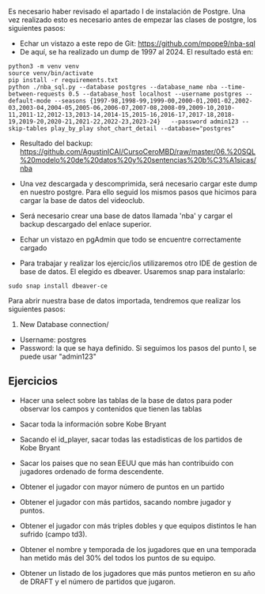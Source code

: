 Es necesario haber revisado el apartado I de instalación de Postgre. Una vez realizado esto es necesario antes de empezar las clases de postgre, los siguientes pasos:
- Echar un vistazo a este repo de Git: https://github.com/mpope9/nba-sql
- De aquí, se ha realizado un dump de 1997 al 2024. El resultado está en:
```
python3 -m venv venv
source venv/bin/activate
pip install -r requirements.txt
python ./nba_sql.py --database postgres --database_name nba --time-between-requests 0.5 --database_host localhost --username postgres --default-mode --seasons {1997-98,1998-99,1999-00,2000-01,2001-02,2002-03,2003-04,2004-05,2005-06,2006-07,2007-08,2008-09,2009-10,2010-11,2011-12,2012-13,2013-14,2014-15,2015-16,2016-17,2017-18,2018-19,2019-20,2020-21,2021-22,2022-23,2023-24}   --password admin123 --skip-tables play_by_play shot_chart_detail --database="postgres"
```
- Resultado del backup:
https://github.com/AgustinICAI/CursoCeroMBD/raw/master/06.%20SQL%20modelo%20de%20datos%20y%20sentencias%20b%C3%A1sicas/nba



- Una vez descargada y descomprimida, será necesario cargar este dump en nuestro postgre. Para ello seguid los mismos pasos que hicimos para cargar la base de datos del videoclub.
- Será necesario crear una base de datos llamada 'nba' y cargar el backup descargado del enlace superior.

- Echar un vistazo en pgAdmin que todo se encuentre correctamente cargado
- Para trabajar y realizar los ejercic/ios utilizaremos otro IDE de gestion de base de datos. El elegido es dbeaver. Usaremos snap para instalarlo: 
```
sudo snap install dbeaver-ce
```

Para abrir nuestra base de datos importada, tendremos que realizar los siguientes pasos:
1. New Database connection/
- Username: postgres
- Password: la que se haya definido. Si seguimos los pasos del punto I, se puede usar "admin123"


## Ejercicios

- Hacer una select sobre las tablas de la base de datos para poder observar los campos y contenidos que tienen las tablas
- Sacar toda la información sobre Kobe Bryant
- Sacando el id_player, sacar todas las estadisticas de los partidos de Kobe Bryant


- Sacar los paises que no sean EEUU que más han contribuido con jugadores ordenado de forma descendente.


- Obtener el jugador con mayor número de puntos en un partido

- Obtener el jugador con más partidos, sacando nombre jugador y puntos.

- Obtener el jugador con más triples dobles y que equipos distintos le han sufrido (campo td3).


- Obtener el nombre y temporada de los jugadores que en una temporada han metido más del 30% del todos los puntos de su equipo.


- Obtener un listado de los jugadores que más puntos metieron en su año de DRAFT y el número de partidos que jugaron.

